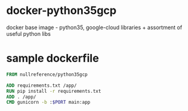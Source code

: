 # docker-python35gcp
docker base image - python35, google-cloud libraries + assortment of useful python libs

# sample dockerfile
```dockerfile
FROM nullreference/python35gcp

ADD requirements.txt /app/
RUN pip install -r requirements.txt
ADD . /app/
CMD gunicorn -b :$PORT main:app
```